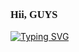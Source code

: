 ### <a style="font-family: 'Poppins'">Hii, GUYS</a>
<a href="https://git.io/typing-svg"><img src="https://readme-typing-svg.demolab.com?font=poppins&pause=1000&color=F7F7F7&width=435&lines=My+name+is+Muhammad+Fauzi+Septiana+Putra+%F0%9F%91%8B" alt="Typing SVG" /></a>




<!--
**FauziSeptians/FauziSeptians** is a ✨ _special_ ✨ repository because its `README.md` (this file) appears on your GitHub profile.

Here are some ideas to get you started:

- 🔭 I’m currently working on ...
- 🌱 I’m currently learning ...
- 👯 I’m looking to collaborate on ...
- 🤔 I’m looking for help with ...
- 💬 Ask me about ...
- 📫 How to reach me: ...
- 😄 Pronouns: ...
- ⚡ Fun fact: ...
-->
